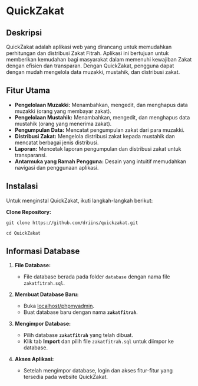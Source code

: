 # QuickZakat

## Deskripsi
QuickZakat adalah aplikasi web yang dirancang untuk memudahkan perhitungan dan distribusi Zakat Fitrah. Aplikasi ini bertujuan untuk memberikan kemudahan bagi masyarakat dalam memenuhi kewajiban Zakat dengan efisien dan transparan. Dengan QuickZakat, pengguna dapat dengan mudah mengelola data muzakki, mustahik, dan distribusi zakat.

## Fitur Utama
- **Pengelolaan Muzakki:** Menambahkan, mengedit, dan menghapus data muzakki (orang yang membayar zakat).
- **Pengelolaan Mustahik:** Menambahkan, mengedit, dan menghapus data mustahik (orang yang menerima zakat).
- **Pengumpulan Data:** Mencatat pengumpulan zakat dari para muzakki.
- **Distribusi Zakat:** Mengelola distribusi zakat kepada mustahik dan mencatat berbagai jenis distribusi.
- **Laporan:** Mencetak laporan pengumpulan dan distribusi zakat untuk transparansi.
- **Antarmuka yang Ramah Pengguna:** Desain yang intuitif memudahkan navigasi dan penggunaan aplikasi.

## Instalasi
Untuk menginstal QuickZakat, ikuti langkah-langkah berikut:

**Clone Repository:**

   `git clone https://github.com/driins/quickzakat.git`
   
   `cd QuickZakat`

## Informasi Database
1. **File Database:** 
   - File database berada pada folder `database` dengan nama file `zakatfitrah.sql`.

2. **Membuat Database Baru:**
   - Buka [localhost/phpmyadmin](http://localhost/phpmyadmin).
   - Buat database baru dengan nama **`zakatfitrah`**.

3. **Mengimpor Database:**
   - Pilih database **`zakatfitrah`** yang telah dibuat.
   - Klik tab **Import** dan pilih file `zakatfitrah.sql` untuk diimpor ke database.

4. **Akses Aplikasi:**
   - Setelah mengimpor database, login dan akses fitur-fitur yang tersedia pada website QuickZakat.

